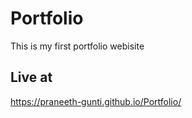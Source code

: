 # Portfolio
This is my first portfolio webisite
## Live at
https://praneeth-gunti.github.io/Portfolio/
